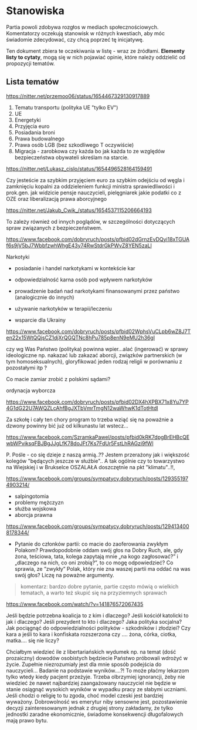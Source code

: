 # Stanowiska

Partia powoli zdobywa rozgłos w mediach społecznościowych. Komentatorzy oczekują stanowisk w różnych kwestiach, aby móc świadomie zdecydować, czy chcą poprzeć tę inicjatywę.

Ten dokument zbiera te oczekiwania w listę - wraz ze źródłami. **Elementy listy to cytaty**, mogą się w nich pojawiać opinie, które należy oddzielić od propozycji tematów.

## Lista tematów

https://nitter.net/przemoo06/status/1654467329130917889

1. Tematu transportu (polityka UE "tylko EV")
2. UE 
3. Energetyki
4. Przyjęcia euro
5. Posiadania broni
6. Prawa budowalnego
7. Prawa osób LGB (bez szkodliwego T oczywiście)
8. Migracja - zarobkowa czy każda bo jak każda to ze względów bezpieczeństwa obywateli skreślam na starcie.

https://nitter.net/Lukasz_cislo/status/1654496528164159491

Czy jesteście
za szybkim przyjęciem euro
za szybkim odejściu od węgla i zamknięciu kopalni
za oddzieleniem funkcji ministra sprawiedliwości i prok.gen.
jak widzicie pensje nauczycieli, pielęgniarek
jakie podatki
co z OZE
oraz liberalizacją prawa aborcyjnego

https://nitter.net/Jakub_Cwik_/status/1654537115206664193

To zależy również od innych poglądów, w szczególności dotyczących spraw związanych z bezpieczeństwem.

https://www.facebook.com/dobryruch/posts/pfbid02dGrnzEvDQyi18xTGUAf6s9jV5bJ7WbbfzwhWhgE43y74RwStdrGkPWvZ8YEN5zaLl

Narkotyki
- posiadanie i handel narkotykami w kontekście kar
- odpowiedzialność karna osób pod wpływem narkotyków
- prowadzenie badań nad narkotykami finansowanymi przez państwo (analogicznie do innych)
- używanie narkotyków w terapii/leczeniu

- wsparcie dla Ukrainy

https://www.facebook.com/dobryruch/posts/pfbid02WphsVuCLpb6wZ8J7Ten22x15WtQQjsCZ1djXrQGQTNc8hPu785p8enN9eMU2h36gl

czy wg Was Państwo (polityka) powinna wpier...alać (ingerować) w sprawy ideologiczne np. nakazać lub zakazać aborcji, związków partnerskich (w tym homoseksualnych), gloryfikować jeden rodzaj religii w porównaniu z pozostałymi itp ?

Co macie zamiar zrobić z polskimi sądami?

ordynacja wyborcza

https://www.facebook.com/dobryruch/posts/pfbid02DX4hXPBX71x8Yu7YP4G1dG22U7AWQZLcAhfBgJXTbVmrTmgN12waWhwK1dTotHtdl

Za szkołę i cały ten chory program to trzeba wziąć się na poważnie a dzwony powinny bić już od kilkunastu lat wstecz...

https://www.facebook.com/SzramkaPawel/posts/pfbid0kRK7dpgBrEHBcQEwbWPviksqFBJBgJJgLfK78doJFt7Ks7FdUr5FstLhRAGzi9fWl

P. Pośle - co się dzieje z naszą armią..??
Jestem przerażony jak i większość kolegów "będących jeszcze w służbie"..
A tak ogólnie czy to towarzystwo na Wiejskiej i w Brukselce OSZALAŁA doszczętnie na pkt "klimatu"..!!,

https://www.facebook.com/groups/sympatycy.dobryruch/posts/1293551974903214/

- salpingotomia
- problemy mężczyzn
- służba wojskowa
- aborcja prawna

https://www.facebook.com/groups/sympatycy.dobryruch/posts/1294134008178344/

- Pytanie do członków partii: co macie do zaoferowania zwykłym Polakom? 
Prawdopodobnie oddam swój głos na Dobry Ruch, ale, gdy żona, teściowa, tata, kolega zapytają mnie „na kogo zagłosować?” i „dlaczego na nich, co oni zrobią?”, to co mogę odpowiedzieć?
Co sprawia, ze ”zwykły” Polak, który nie zna waszej partii ma oddać na was swój głos? Liczę na poważne argumenty.

> komentarz: bardzo dobre pytanie, partie często mówią o wielkich tematach, a warto też skupić się na przyziemnych sprawach

https://www.facebook.com/watch/?v=141876572067435

Jeśli będzie potrzebna koalicja to z kim i dlaczego?
Jeśli kościół katolicki to jak i dlaczego?
Jeśli prezydent to kto i dlaczego?
Jaka polityka socjalna?
Jak pociągnąć do odpowiedzialności polityków - szkodników i złodziei? Czy kara a jeśli to kara i konfiskata rozszerzona czy .... żona, córka, ciotka, matka.... się nie liczy?

Chciałbym wiedzieć ile z libertariańskich wydumek np. na temat (dość prozaiczny) dowodów osobistych będziecie Państwo próbowali wdrożyć w życie.
Zupełnie niezrozumiały jest dla mnie sposób podejścia do nauczycieli... Badanie na podstawie wyników....?! To może płaćmy lekarzom tylko wtedy kiedy pacjent przeżyje.
Trzeba olbrzymiej ignorancji, żeby nie wiedzieć że nawet najbardziej zaangażowany nauczyciel nie będzie w stanie osiągnąć wysokich wyników w wypadku pracy ze słabymi uczniami.
Jeśli chodzi o religię to tu zgoda, choć model czeski jest bardziej wyważony.
Dobrowolność ws emerytur niby sensowne jest, pozostawienie decyzji zainteresowanym jednak z drugiej strony zakładamy, że tylko jednostki zaradne ekonomicznie, świadome konsekwencji długofalowych mają prawo bytu.

